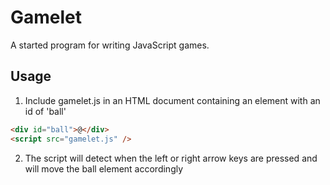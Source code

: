 # Gamelet

A started program for writing JavaScript games.

## Usage

1. Include gamelet.js in an HTML document containing an element with an id of 'ball'

```html
<div id="ball">@</div>
<script src="gamelet.js" />
```

2. The script will detect when the left or right arrow
   keys are pressed and will move the ball element
   accordingly
